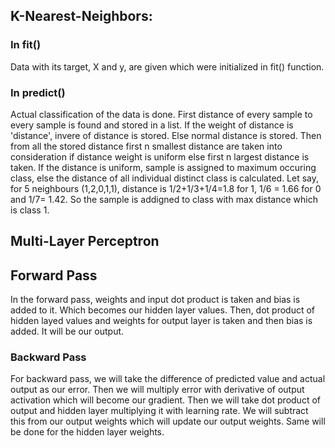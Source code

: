 ## K-Nearest-Neighbors:

### In fit() 
Data with its target, X and y, are given which were initialized in fit() function. 

### In predict()
Actual classification of the data is done. 
First distance of every sample to every sample is found and stored in a list. If the weight of distance is 'distance', invere of distance is stored. Else normal distance is stored.
Then from all the stored distance first n smallest distance are taken into consideration if distance weight is uniform else first n largest distance is taken.
If the distance is uniform, sample is assigned to maximum occuring class, else the distance of all individual distinct class is calculated. Let say, for 5 neighbours (1,2,0,1,1), distance is 1/2+1/3+1/4=1.8 for 1, 1/6 = 1.66 for 0 and 1/7= 1.42. So the sample is addigned to class with max distance which is class 1.

## Multi-Layer Perceptron

## Forward Pass

In the forward pass, weights and input dot product is taken and bias is added to it. Which becomes our hidden layer values. Then, dot product of hidden layed values and weights for output layer is taken and then bias is added. It will be our output.

### Backward Pass

For backward pass, we will take the difference of predicted value and actual output as our error. Then we will multiply error with derivative of output activation which will become our gradient. Then we will take dot product of output and hidden layer multiplying it with learning rate. We will subtract this from our output weights which will update our output weights. Same will be done for the hidden layer weights.
